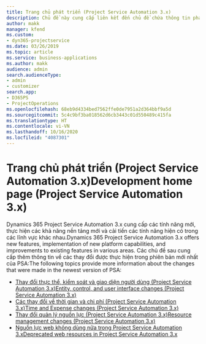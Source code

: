 ```yaml
---
title: Trang chủ phát triển (Project Service Automation 3.x)
description: Chủ đề này cung cấp liên kết đến chủ đề chứa thông tin phát triển cho phiên bản Dynamics 365 Project Service Automation (PSA) 3.x.
author: makk
manager: kfend
ms.custom:
- dyn365-projectservice
ms.date: 03/26/2019
ms.topic: article
ms.service: business-applications
ms.author: makk
audience: admin
search.audienceType:
- admin
- customizer
search.app:
- D365PS
- ProjectOperations
ms.openlocfilehash: 68eb9d4334bed7562ffe0de7951a2d364bbf9a5d
ms.sourcegitcommit: 5c4c9bf3ba018562d6cb3443c01d550489c415fa
ms.translationtype: HT
ms.contentlocale: vi-VN
ms.lasthandoff: 10/16/2020
ms.locfileid: "4087301"
---
```

# <a name="development-home-page-project-service-automation-3x"></a><span data-ttu-id="431e7-103">Trang chủ phát triển (Project Service Automation 3.x)</span><span class="sxs-lookup"><span data-stu-id="431e7-103">Development home page (Project Service Automation 3.x)</span></span>

<span data-ttu-id="431e7-104">Dynamics 365 Project Service Automation 3.x cung cấp các tính năng mới, thực hiện các khả năng nền tảng mới và cải tiến các tính năng hiện có trong các lĩnh vực khác nhau.</span><span class="sxs-lookup"><span data-stu-id="431e7-104">Dynamics 365 Project Service Automation 3.x offers new features, implementation of new platform capabilities, and improvements to existing features in various areas.</span></span> <span data-ttu-id="431e7-105">Các chủ đề sau cung cấp thêm thông tin về các thay đổi được thực hiện trong phiên bản mới nhất của PSA:</span><span class="sxs-lookup"><span data-stu-id="431e7-105">The following topics provide more information about the changes that were made in the newest version of PSA:</span></span>

- [<span data-ttu-id="431e7-106">Thay đổi thực thể, kiểm soát và giao diện người dùng (Project Service Automation 3.x)</span><span class="sxs-lookup"><span data-stu-id="431e7-106">Entity, control, and user interface changes (Project Service Automation 3.x)</span></span>](../developer-guides/entity-changes-v3.x.md)
- [<span data-ttu-id="431e7-107">Các thay đổi về thời gian và chi phí (Project Service Automation 3.x)</span><span class="sxs-lookup"><span data-stu-id="431e7-107">Time and Expense changes (Project Service Automation 3.x)</span></span>](../developer-guides/time-expense-changes-v3.x.md)
- [<span data-ttu-id="431e7-108">Thay đổi quản lý nguồn lực (Project Service Automation 3.x)</span><span class="sxs-lookup"><span data-stu-id="431e7-108">Resource management changes (Project Service Automation 3.x)</span></span>](../developer-guides/resource-management-changes-v3.x.md)
- [<span data-ttu-id="431e7-109">Nguồn lực web không dùng nữa trong Project Service Automation 3.x</span><span class="sxs-lookup"><span data-stu-id="431e7-109">Deprecated web resources in Project Service Automation 3.x</span></span>](../developer-guides/web-resources-deprecated-v3.x.md)
